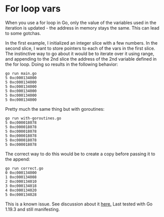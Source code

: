 # For loop vars

When you use a for loop in Go, only the value of the variables used in the iteration is updated - the address in memory stays the same. This can lead to some gotchas.

In the first example, I initialized an integer slice with a few numbers. In the second slice, I want to store pointers to each of the vars in the first slice. The instinctive way to go about it would be to iterate over it using range, and appending to the 2nd slice the address of the 2nd variable defined in the for loop. Doing so results in the following behavior:

    go run main.go 
    5 0xc000134000
    5 0xc000134000
    5 0xc000134000
    5 0xc000134000
    5 0xc000134000
    5 0xc000134000

Pretty much the same thing but with goroutines:

    go run with-goroutines.go
    5 0xc000018078
    5 0xc000018078
    5 0xc000018078
    5 0xc000018078
    5 0xc000018078
    5 0xc000018078

The correct way to do this would be to create a copy before passing it to the append:

    go run correct.go
    0 0xc000134000
    1 0xc000134008
    2 0xc000134010
    3 0xc000134018
    4 0xc000134020
    5 0xc000134028

This is a known issue. See discussion about it [here.](https://github.com/golang/go/discussions/56010)
Last tested with Go 1.19.3 and still manifesting.
